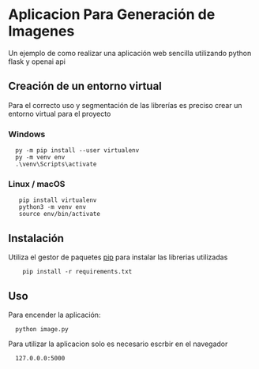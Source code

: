 # Aplicacion Para Generación de Imagenes
Un ejemplo de como realizar una aplicación web
sencilla utilizando python flask y openai api

## Creación de un entorno virtual
Para el correcto uso y segmentación de las librerías 
es preciso crear un entorno virtual para el proyecto
### Windows
```
  py -m pip install --user virtualenv
  py -m venv env
  .\venv\Scripts\activate
```

### Linux / macOS
```
   pip install virtualenv
   python3 -m venv env
   source env/bin/activate
```


## Instalación

Utiliza el gestor de paquetes [pip](https://pip.pypa.io/en/stable/) 
para instalar las librerias utilizadas
```
    pip install -r requirements.txt
```

## Uso
Para encender la aplicación:
```
  python image.py
```

Para utilizar la aplicacion solo es necesario escrbir en el navegador
```
  127.0.0.0:5000
```
